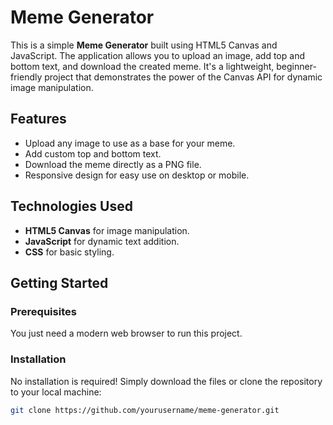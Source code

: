 # Meme Generator

This is a simple **Meme Generator** built using HTML5 Canvas and JavaScript. The application allows you to upload an image, add top and bottom text, and download the created meme. It's a lightweight, beginner-friendly project that demonstrates the power of the Canvas API for dynamic image manipulation.

## Features
- Upload any image to use as a base for your meme.
- Add custom top and bottom text.
- Download the meme directly as a PNG file.
- Responsive design for easy use on desktop or mobile.

## Technologies Used
- **HTML5 Canvas** for image manipulation.
- **JavaScript** for dynamic text addition.
- **CSS** for basic styling.

## Getting Started

### Prerequisites
You just need a modern web browser to run this project.

### Installation
No installation is required! Simply download the files or clone the repository to your local machine:
```bash
git clone https://github.com/yourusername/meme-generator.git

